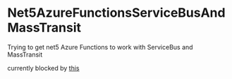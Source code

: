 # Net5AzureFunctionsServiceBusAndMassTransit
Trying to get net5 Azure Functions to work with ServiceBus and MassTransit

currently blocked by [this](https://github.com/Azure/azure-functions-dotnet-worker/issues/384)
